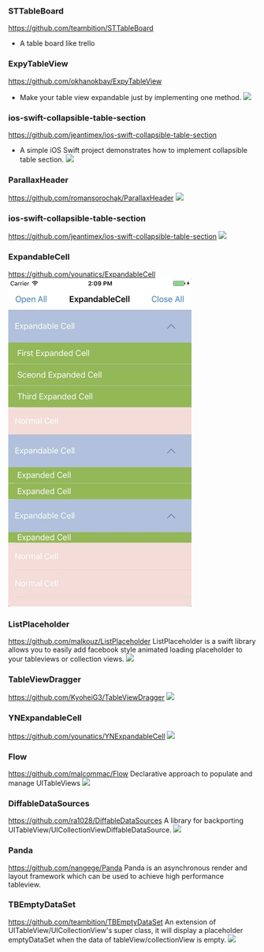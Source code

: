 ### STTableBoard
https://github.com/teambition/STTableBoard
- A table board like trello

### ExpyTableView
https://github.com/okhanokbay/ExpyTableView
- Make your table view expandable just by implementing one method.
![](https://camo.githubusercontent.com/0945d80797ba01e7ba3036fef0416f34d6525baa/68747470733a2f2f6d656469612e67697068792e636f6d2f6d656469612f70366b62694c3072464143624b2f67697068792e676966)

### ios-swift-collapsible-table-section
https://github.com/jeantimex/ios-swift-collapsible-table-section
- A simple iOS Swift project demonstrates how to implement collapsible table section.
![](https://user-images.githubusercontent.com/565300/33296371-1c17e332-d390-11e7-910b-947ed42fcbb3.gif)

### ParallaxHeader
https://github.com/romansorochak/ParallaxHeader
![](https://github.com/romansorochak/ParallaxHeader/raw/master/Exmple/Demo_with_blur.gif)

### ios-swift-collapsible-table-section
https://github.com/jeantimex/ios-swift-collapsible-table-section
![](https://user-images.githubusercontent.com/565300/33296371-1c17e332-d390-11e7-910b-947ed42fcbb3.gif)

### ExpandableCell
https://github.com/younatics/ExpandableCell
![](https://github.com/younatics/ExpandableCell/raw/master/Images/ExpandableCell.gif)

### ListPlaceholder
https://github.com/malkouz/ListPlaceholder
ListPlaceholder is a swift library allows you to easily add facebook style animated loading placeholder to your tableviews or collection views.
![](https://github.com/malkouz/ListPlaceholder/raw/master/demo.gif)

### TableViewDragger
https://github.com/KyoheiG3/TableViewDragger
![](https://user-images.githubusercontent.com/5707132/33757706-a5b5cf6c-dc3e-11e7-9275-b54b7897da59.gif)

### YNExpandableCell
https://github.com/younatics/YNExpandableCell
![](https://github.com/younatics/YNExpandableCell/raw/master/Images/demo.gif)

### Flow
https://github.com/malcommac/Flow
Declarative approach to populate and manage UITableViews
![](https://raw.githubusercontent.com/malcommac/Flow/master/Assets/ARCHITECTURE.png)

### DiffableDataSources
https://github.com/ra1028/DiffableDataSources
A library for backporting UITableView/UICollectionViewDiffableDataSource.
![](https://raw.githubusercontent.com/ra1028/DiffableDataSources/master/assets/insertion_sort.gif)

### Panda
https://github.com/nangege/Panda
Panda is an asynchronous render and layout framework which can be used to achieve high performance tableview.

### TBEmptyDataSet
https://github.com/teambition/TBEmptyDataSet
An extension of UITableView/UICollectionView's super class, it will display a placeholder emptyDataSet when the data of tableView/collectionView is empty.
![](https://github.com/teambition/TBEmptyDataSet/raw/master/Screenshots/Example.gif)

